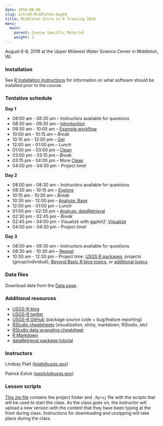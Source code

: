 ```yaml
---
date: 2019-08-06
slug: introR-Middleton-Aug19
title: Middleton Intro to R Training 2019
menu:
  main:
    parent: Course Specific Material
    weight: 1
---
```

August 6-8, 2019 at the Upper Midwest Water Science Center in Middleton,
WI.

### Installation

See [R Installation Instructions](/installr) for information on what
software should be installed prior to the course.

### Tentative schedule

**Day 1**

-   08:00 am - 08:30 am – Instructors available for questions
-   08:30 am - 09:30 am – [Introduction](/intro-curriculum/Introduction)
-   09:30 am - 10:00 am – [Example
    workflow](/intro-curriculum/data/data_workflow.Rmd)
-   10:00 am - 10:15 am – *Break*
-   10:15 am - 12:00 pm – [Get](/intro-curriculum/Get)
-   12:00 am - 01:00 pm – *Lunch*
-   01:00 pm - 03:00 pm – [Clean](/intro-curriculum/Clean)
-   03:00 pm - 03:15 pm – *Break*
-   03:15 pm - 04:00 pm – More [Clean](/intro-curriculum/Clean)
-   04:00 pm - 04:30 pm – Project time!

**Day 2**

-   08:00 am - 08:30 am – Instructors available for questions
-   08:30 am - 10:15 am – [Explore](/intro-curriculum/Explore)
-   10:15 am - 10:30 am – *Break*
-   10:30 am - 12:00 pm – [Analyze: Base](/intro-curriculum/Analyze)
-   12:00 pm - 01:00 pm – *Lunch*
-   01:00 pm - 02:30 pm – [Analyze:
    dataRetrieval](https://cran.r-project.org/web/packages/dataRetrieval/dataRetrieval.pdf)
-   02:30 pm - 02:45 pm – *Break*
-   02:45 pm - 04:00 pm – Visualize with ggplot2:
    [Visualize](/intro-curriculum/ggplot2/)
-   04:00 pm - 04:30 pm – Project time!

**Day 3**

-   08:00 am - 08:30 am – Instructors available for questions
-   08:30 am - 10:30 am – [Repeat](/intro-curriculum/Reproduce/)
-   10:30 am - 12:30 pm – Project time: [USGS R
    packages](/intro-curriculum/USGS/), projects (group/individual),
    [Beyond Basic R blog
    topics](https://waterdata.usgs.gov/blog/tags/beyond-basic-r/), or
    [additional topics](/intro-curriculum/Additional/)

### Data files

Download data from the [Data page](/intro-curriculum/data/).

### Additional resources

-   [USGS-R blog](https://waterdata.usgs.gov/blog/tags/r/)
-   [USGS-R twitter](https://twitter.com/USGS_R)
-   [USGS-R GitHub](https://github.com/USGS-R) (package source code +
    bug/feature reporting)
-   [RStudio
    cheatsheets](https://www.rstudio.com/resources/cheatsheets/)
    (visualization, shiny, markdown, RStudio, etc)
-   [RStudio data wrangling
    cheatsheet](https://www.rstudio.com/wp-content/uploads/2015/02/data-wrangling-cheatsheet.pdf)
-   [R Markdown](http://rmarkdown.rstudio.com/lesson-1.html)
-   [dataRetrieval package
    tutorial](https://owi.usgs.gov/R/dataRetrieval.html#1)

### Instructors

Lindsay Platt
(<a href="mailto:lplatt@usgs.gov" class="email">lplatt@usgs.gov</a>)

Patrick Eslick
(<a href="mailto:peslick@usgs.gov" class="email">peslick@usgs.gov</a>)

### Lesson scripts

[This zip
file](https://drive.google.com/open?id=1wJZHnu2nlAXq_QKJYwmRkLggQ2oaoqAH)
contains the project folder and `.Rproj` file with the scripts that will
be used to start the class. As the class goes on, the instructor will
upload a new version with the content that they have been typing at the
front during class. Instructions for downloading and unzipping will take
place during the class.
